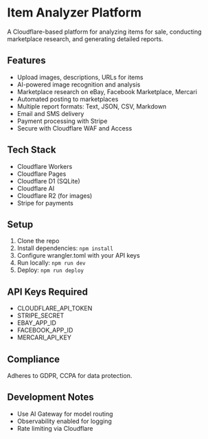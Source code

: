 # Item Analyzer Platform

A Cloudflare-based platform for analyzing items for sale, conducting marketplace research, and generating detailed reports.

## Features

- Upload images, descriptions, URLs for items
- AI-powered image recognition and analysis
- Marketplace research on eBay, Facebook Marketplace, Mercari
- Automated posting to marketplaces
- Multiple report formats: Text, JSON, CSV, Markdown
- Email and SMS delivery
- Payment processing with Stripe
- Secure with Cloudflare WAF and Access

## Tech Stack

- Cloudflare Workers
- Cloudflare Pages
- Cloudflare D1 (SQLite)
- Cloudflare AI
- Cloudflare R2 (for images)
- Stripe for payments

## Setup

1. Clone the repo
2. Install dependencies: `npm install`
3. Configure wrangler.toml with your API keys
4. Run locally: `npm run dev`
5. Deploy: `npm run deploy`

## API Keys Required

- CLOUDFLARE_API_TOKEN
- STRIPE_SECRET
- EBAY_APP_ID
- FACEBOOK_APP_ID
- MERCARI_API_KEY

## Compliance

Adheres to GDPR, CCPA for data protection.

## Development Notes

- Use AI Gateway for model routing
- Observability enabled for logging
- Rate limiting via Cloudflare